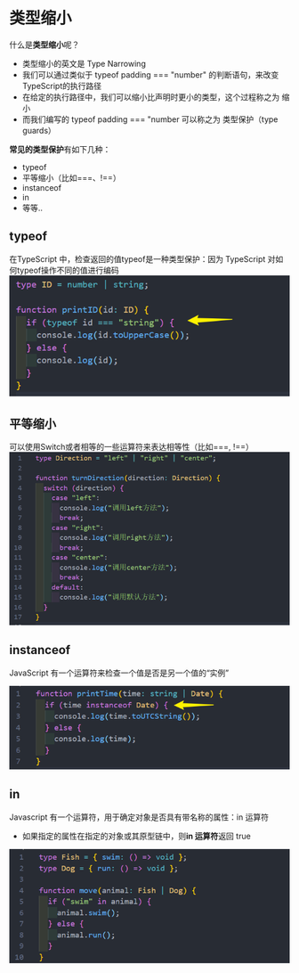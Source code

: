# 类型缩小
什么是**类型缩小**呢？
* 类型缩小的英文是 Type Narrowing
* 我们可以通过类似于 typeof padding === "number" 的判断语句，来改变TypeScript的执行路径
* 在给定的执行路径中，我们可以缩小比声明时更小的类型，这个过程称之为 缩小
* 而我们编写的 typeof padding === "number 可以称之为 类型保护（type guards）

**常见的类型保护**有如下几种：
* typeof
* 平等缩小（比如===、!==）
* instanceof
* in
* 等等..
## typeof 
在TypeScript 中，检查返回的值typeof是一种类型保护：因为 TypeScript 对如何typeof操作不同的值进行编码
![图片](../.vuepress/public/images/to.png)
## 平等缩小
可以使用Switch或者相等的一些运算符来表达相等性（比如===, !==）
![图片](../.vuepress/public/images/sd.png)
## instanceof 
JavaScript 有一个运算符来检查一个值是否是另一个值的“实例”

![图片](../.vuepress/public/images/ins.png)
## in
Javascript 有一个运算符，用于确定对象是否具有带名称的属性：in 运算符
* 如果指定的属性在指定的对象或其原型链中，则**in 运算符**返回 true

![图片](../.vuepress/public/images/sr.png)
